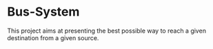 # Bus-System
This project aims at presenting the best possible way to reach a given destination from a given source.
